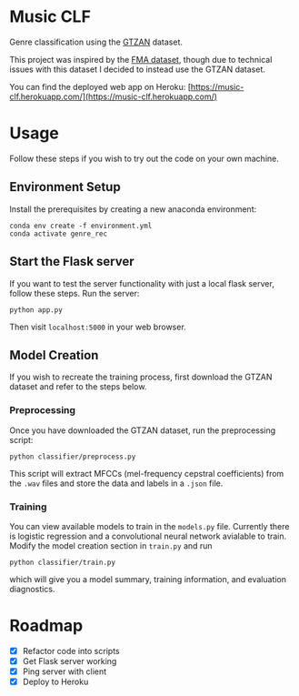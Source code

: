 # Music CLF
Genre classification using the [GTZAN](http://marsyas.info/downloads/datasets.html) dataset.

This project was inspired by the [FMA dataset](https://github.com/mdeff/fma), though due to 
technical issues with this dataset I decided to instead use the GTZAN dataset.

You can find the deployed web app on Heroku: [https://music-clf.herokuapp.com/](https://music-clf.herokuapp.com/)

# Usage

Follow these steps if you wish to try out the code on your own machine.

## Environment Setup

Install the prerequisites by creating a new anaconda environment:

	conda env create -f environment.yml
	conda activate genre_rec

## Start the Flask server

If you want to test the server functionality with just a local flask server, follow these steps. Run the server:

	python app.py

Then visit `localhost:5000` in your web browser.

## Model Creation

If you wish to recreate the training process, first download the GTZAN dataset and refer to the steps below.

### Preprocessing

Once you have downloaded the GTZAN dataset, run the preprocessing script:

	python classifier/preprocess.py

This script will extract MFCCs (mel-frequency cepstral coefficients) from the `.wav` files and store the 
data and labels in a `.json` file.

### Training

You can view available models to train in the `models.py` file.
Currently there is logistic regression and a convolutional neural network avialable to train.
Modify the model creation section in `train.py` and run

	python classifier/train.py

which will give you a model summary, training information, and evaluation diagnostics. 

# Roadmap

- [x] Refactor code into scripts
- [x] Get Flask server working
- [x] Ping server with client
- [x] Deploy to Heroku
